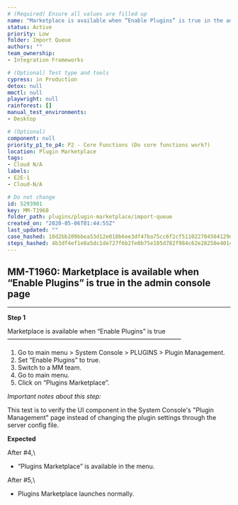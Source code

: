 ```yaml
---
# (Required) Ensure all values are filled up
name: "Marketplace is available when “Enable Plugins” is true in the admin console page"
status: Active
priority: Low
folder: Import Queue
authors: ""
team_ownership: 
- Integration Frameworks

# (Optional) Test type and tools
cypress: in Production
detox: null
mmctl: null
playwright: null
rainforest: []
manual_test_environments: 
- Desktop

# (Optional)
component: null
priority_p1_to_p4: P2 - Core Functions (Do core functions work?)
location: Plugin Marketplace
tags: 
- Cloud N/A
labels: 
- E2E-1
- Cloud-N/A

# Do not change
id: 5293901
key: MM-T1960
folder_path: plugins/plugin-marketplace/import-queue
created_on: "2020-05-06T01:44:55Z"
last_updated: ""
case_hashed: 18d2bb209bbea53d12e018b6ee3df47ba75cc6f2cf511022704504129d9d5371bd0bd593b3ff04c7fbf15bf01c2d0488
steps_hashed: 4b3df4ef1e8a5dc1de727f6b2fe0b75e105d782f984c62e28250e4014f875c26868460070c3b23ed9e7b5232d70b99c8
---
```


## MM-T1960: Marketplace is available when “Enable Plugins” is true in the admin console page

---

**Step 1**

Marketplace is available when “Enable Plugins” is true\
————————————————————————————

1. Go to main menu > System Console > PLUGINS > Plugin Management.
2. Set “Enable Plugins” to true.
3. Switch to a MM team.
4. Go to main menu.
5. Click on “Plugins Marketplace”.

_Important notes about this step:_

This test is to verify the UI component in the System Console's "Plugin Management" page instead of changing the plugin settings through the server config file.

**Expected**

After #4,\\

- “Plugins Marketplace” is available in the menu.

After #5,\\

- Plugins Marketplace launches normally.
